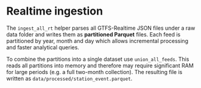 # Realtime ingestion

The `ingest_all_rt` helper parses all GTFS-Realtime JSON files under a raw data
folder and writes them as **partitioned Parquet** files. Each feed is partitioned
by year, month and day which allows incremental processing and faster analytical
queries.

To combine the partitions into a single dataset use `union_all_feeds`. This reads
all partitions into memory and therefore may require significant RAM for large
periods (e.g. a full two-month collection). The resulting file is written as
`data/processed/station_event.parquet`.
